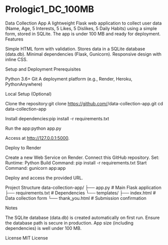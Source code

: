 # Prologic1_DC_100MB
Data Collection App
A lightweight Flask web application to collect user data (Name, Age, 5 Interests, 5 Likes, 5 Dislikes, 5 Daily Habits) using a simple form, stored in SQLite. The app is under 100 MB and ready for deployment.
Features

Simple HTML form with validation.
Stores data in a SQLite database (data.db).
Minimal dependencies (Flask, Gunicorn).
Responsive design with inline CSS.

Setup and Deployment
Prerequisites

Python 3.6+
Git
A deployment platform (e.g., Render, Heroku, PythonAnywhere)

Local Setup (Optional)

Clone the repository:git clone https://github.com/<your-username>/data-collection-app.git
cd data-collection-app


Install dependencies:pip install -r requirements.txt


Run the app:python app.py


Access at http://127.0.0.1:5000.

Deploy to Render

Create a new Web Service on Render.
Connect this GitHub repository.
Set:
Runtime: Python
Build Command: pip install -r requirements.txt
Start Command: gunicorn app:app


Deploy and access the provided URL.

Project Structure
data-collection-app/
├── app.py              # Main Flask application
├── requirements.txt    # Dependencies
└── templates/
    ├── index.html      # Data collection form
    └── thank_you.html  # Submission confirmation

Notes

The SQLite database (data.db) is created automatically on first run.
Ensure the database path is secure in production.
App size (including dependencies) is well under 100 MB.

License
MIT License

